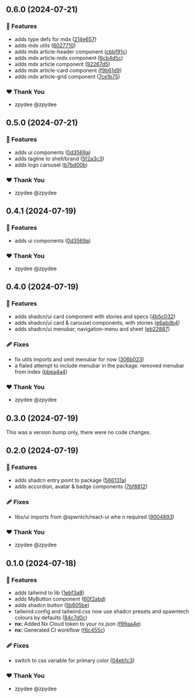 ## 0.6.0 (2024-07-21)


### 🚀 Features

- adds type defs for mdx ([214e657](https://github.com/spwntch/new-core/commit/214e657))
- adds mdx utils ([6027710](https://github.com/spwntch/new-core/commit/6027710))
- adds mdx article-header component ([cbbf91c](https://github.com/spwntch/new-core/commit/cbbf91c))
- adds mdx article-mdx component ([6cb4d5c](https://github.com/spwntch/new-core/commit/6cb4d5c))
- adds mdx article component ([92267d5](https://github.com/spwntch/new-core/commit/92267d5))
- adds mdx article-card component ([f9b61d9](https://github.com/spwntch/new-core/commit/f9b61d9))
- adds mdx article-grid component ([7ce1b75](https://github.com/spwntch/new-core/commit/7ce1b75))

### ❤️  Thank You

- zpydee @zpydee

## 0.5.0 (2024-07-21)


### 🚀 Features

- adds ui components ([0d3569a](https://github.com/spwntch/new-core/commit/0d3569a))
- adds tagline to shell/brand ([5f2a3c3](https://github.com/spwntch/new-core/commit/5f2a3c3))
- adds logo carousel ([b7bd00b](https://github.com/spwntch/new-core/commit/b7bd00b))

### ❤️  Thank You

- zpydee @zpydee

## 0.4.1 (2024-07-19)


### 🚀 Features

- adds ui components ([0d3569a](https://github.com/spwntch/new-core/commit/0d3569a))

### ❤️  Thank You

- zpydee @zpydee

## 0.4.0 (2024-07-19)


### 🚀 Features

- adds shadcn/ui card component with stories and specs ([4b5c032](https://github.com/spwntch/new-core/commit/4b5c032))
- adds shadcn/ui card & carousel components, with stories ([e6abdb4](https://github.com/spwntch/new-core/commit/e6abdb4))
- adds shadcn/ui menubar, navigation-menu and sheet ([eb22887](https://github.com/spwntch/new-core/commit/eb22887))

### 🩹 Fixes

- fix utils imports and omit menubar for now ([306b023](https://github.com/spwntch/new-core/commit/306b023))
- a fialed attempt to include menubar in the package. removed menubar from index ([bbea4a4](https://github.com/spwntch/new-core/commit/bbea4a4))

### ❤️  Thank You

- zpydee @zpydee

## 0.3.0 (2024-07-19)

This was a version bump only, there were no code changes.

## 0.2.0 (2024-07-19)


### 🚀 Features

- adds shadcn entry point to package ([566131a](https://github.com/spwntch/new-core/commit/566131a))
- adds accordion, avatar & badge components ([7bf8812](https://github.com/spwntch/new-core/commit/7bf8812))

### 🩹 Fixes

- libs/ui imports from @spwntch/react-ui whe n required ([9004893](https://github.com/spwntch/new-core/commit/9004893))

### ❤️  Thank You

- zpydee @zpydee

## 0.1.0 (2024-07-18)


### 🚀 Features

- adds tailwind to lib ([1ebf3a8](https://github.com/spwntch/new-core/commit/1ebf3a8))
- adds MyButton component ([60f2abd](https://github.com/spwntch/new-core/commit/60f2abd))
- adds shadcn button ([5b605be](https://github.com/spwntch/new-core/commit/5b605be))
- tailwind.config and tailwind.css now use shadcn presets and spawntech colours by defaults ([84c7d0c](https://github.com/spwntch/new-core/commit/84c7d0c))
- **nx:** Added Nx Cloud token to your nx.json ([f99aa4e](https://github.com/spwntch/new-core/commit/f99aa4e))
- **nx:** Generated CI workflow ([f6c455c](https://github.com/spwntch/new-core/commit/f6c455c))

### 🩹 Fixes

- switch to css variable for primary color ([04eb1c3](https://github.com/spwntch/new-core/commit/04eb1c3))

### ❤️  Thank You

- zpydee @zpydee
